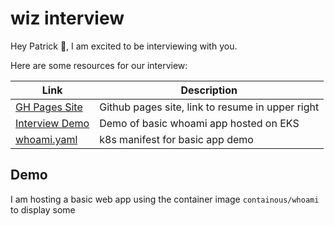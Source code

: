 # wiz interview

Hey Patrick 👋, I am excited to be interviewing with you.

Here are some resources for our interview:

| Link     | Description |
|----------|----------|
| [GH Pages Site](https://zachantinelli.me) | Github pages site, link to resume in upper right |
| [Interview Demo](https://wiz.zachantinelli.me)   | Demo of basic whoami app hosted on EKS |
| [whoami.yaml](/whoami.yaml) | k8s manifest for basic app demo |

## Demo

I am hosting a basic web app using the container image `containous/whoami` to display some 

